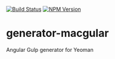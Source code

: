 [![Build Status](https://travis-ci.org/Exelord/generator-macgular.svg?branch=master)](https://travis-ci.org/Exelord/generator-macgular)
[![NPM Version](http://img.shields.io/npm/v/generator-gulp-angular.svg?style=flat)](https://www.npmjs.org/package/generator-macgular)
# generator-macgular
Angular Gulp generator for Yeoman
